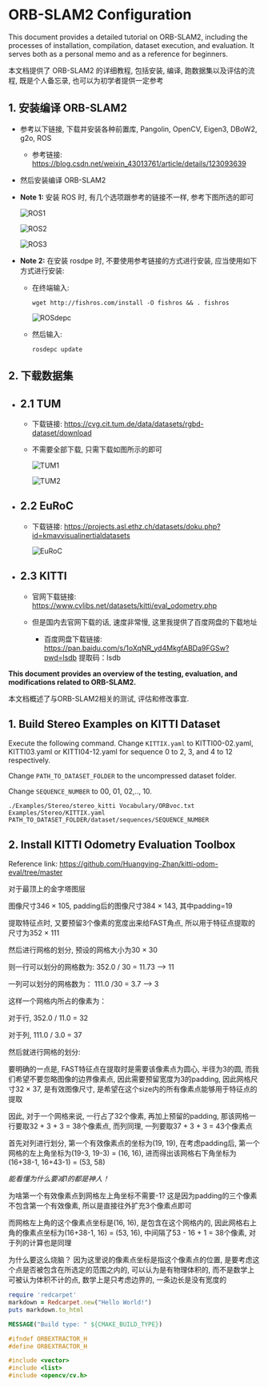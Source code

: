# ORB-SLAM2 Configuration

This document provides a detailed tutorial on ORB-SLAM2, including the processes of installation, compilation, dataset execution, and evaluation. It serves both as a personal memo and as a reference for beginners.

本文档提供了 ORB-SLAM2 的详细教程, 包括安装, 编译, 跑数据集以及评估的流程, 既是个人备忘录, 也可以为初学者提供一定参考


## 1. 安装编译 ORB-SLAM2

- 参考以下链接, 下载并安装各种前置库, Pangolin, OpenCV, Eigen3, DBoW2, g2o, ROS

  - 参考链接: https://blog.csdn.net/weixin_43013761/article/details/123093639

- 然后安装编译 ORB-SLAM2

- **Note 1:** 安装 ROS 时, 有几个选项跟参考的链接不一样, 参考下图所选的即可

  ![ROS1](/Screenshot/ROS1.png)
  
  ![ROS2](/Screenshot/ROS2.png)
  
  ![ROS3](/Screenshot/ROS3.png)

- **Note 2:** 在安装 rosdpe 时, 不要使用参考链接的方式进行安装, 应当使用如下方式进行安装:

  - 在终端输入:

    ```
    wget http://fishros.com/install -O fishros && . fishros
    ```

    ![ROSdepc](/Screenshot/ROSdepc.png)

  - 然后输入:

    ```
    rosdepc update
    ```


## 2. 下载数据集

- ## 2.1 TUM

  - 下载链接: https://cvg.cit.tum.de/data/datasets/rgbd-dataset/download

  - 不需要全部下载, 只需下载如图所示的即可

    ![TUM1](/Screenshot/TUM1.png)
  
    ![TUM2](/Screenshot/TUM2.png)

- ## 2.2 EuRoC

  - 下载链接: https://projects.asl.ethz.ch/datasets/doku.php?id=kmavvisualinertialdatasets

    ![EuRoC](/Screenshot/EuRoC.png)

- ## 2.3 KITTI

  - 官网下载链接: https://www.cvlibs.net/datasets/kitti/eval_odometry.php
 
  - 但是国内去官网下载的话, 速度非常慢, 这里我提供了百度网盘的下载地址
      
    - 百度网盘下载链接: https://pan.baidu.com/s/1oXqNR_yd4MkgfABDa9FGSw?pwd=lsdb 提取码：lsdb


**This document provides an overview of the testing, evaluation, and modifications related to ORB-SLAM2.**

本文档概述了与ORB-SLAM2相关的测试, 评估和修改事宜.

## 1. Build Stereo Examples on KITTI Dataset

Execute the following command. Change `KITTIX.yaml` to KITTI00-02.yaml, KITTI03.yaml or KITTI04-12.yaml for sequence 0 to 2, 3, and 4 to 12 respectively.

Change `PATH_TO_DATASET_FOLDER` to the uncompressed dataset folder.

Change `SEQUENCE_NUMBER` to 00, 01, 02,.., 10.

```
./Examples/Stereo/stereo_kitti Vocabulary/ORBvoc.txt Examples/Stereo/KITTIX.yaml PATH_TO_DATASET_FOLDER/dataset/sequences/SEQUENCE_NUMBER
```

## 2. Install KITTI Odometry Evaluation Toolbox

Reference link: https://github.com/Huangying-Zhan/kitti-odom-eval/tree/master


对于最顶上的金字塔图层

图像尺寸346 × 105, padding后的图像尺寸384 × 143, 其中padding=19

提取特征点时, 又要预留3个像素的宽度出来给FAST角点, 所以用于特征点提取的尺寸为352 × 111

然后进行网格的划分, 预设的网格大小为30 × 30

则一行可以划分的网格数为: 352.0 / 30 = 11.73 --> 11

一列可以划分的网格数为： 111.0 /30 = 3.7 --> 3

这样一个网格内所占的像素为：

对于行, 352.0 / 11.0 = 32

对于列, 111.0 / 3.0 = 37

然后就进行网格的划分:

要明确的一点是, FAST特征点在提取时是需要该像素点为圆心, 半径为3的圆, 而我们希望不要忽略图像的边界像素点, 因此需要预留宽度为3的padding, 因此网格尺寸32 × 37, 是有效图像尺寸, 是希望在这个size内的所有像素点能够用于特征点的提取

因此, 对于一个网格来说, 一行占了32个像素, 再加上预留的padding, 那该网格一行要取32 + 3 + 3 = 38个像素点, 而列同理, 一列要取37 + 3 + 3 = 43个像素点

首先对列进行划分, 第一个有效像素点的坐标为(19, 19), 在考虑padding后, 第一个网格的左上角坐标为(19-3, 19-3) = (16, 16), 进而得出该网格右下角坐标为(16+38-1, 16+43-1) = (53, 58)

*能看懂为什么要减1的都是神人！*

为啥第一个有效像素点到网格左上角坐标不需要-1? 这是因为padding的三个像素不包含第一个有效像素, 所以是直接往外扩充3个像素点即可

而网格左上角的这个像素点坐标是(16, 16), 是包含在这个网格内的, 因此网格右上角的像素点坐标为(16+38-1, 16) = (53, 16), 中间隔了53 - 16 + 1 = 38个像素, 对于列的计算也是同理

为什么要这么烧脑？ 因为这里说的像素点坐标是指这个像素点的位置, 是要考虑这个点是否被包含在所选定的范围之内的, 可以认为是有物理体积的, 而不是数学上可被认为体积不计的点, 数学上是只考虑边界的, 一条边长是没有宽度的

```ruby
require 'redcarpet'
markdown = Redcarpet.new("Hello World!")
puts markdown.to_html
```

```cmake
MESSAGE("Build type: " ${CMAKE_BUILD_TYPE})
```

```c++
#ifndef ORBEXTRACTOR_H
#define ORBEXTRACTOR_H

#include <vector>
#include <list>
#include <opencv/cv.h>
```








